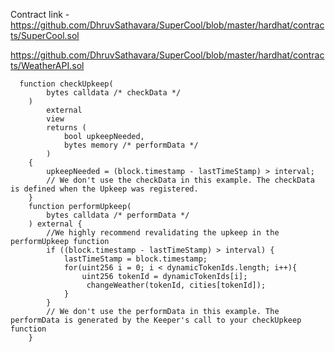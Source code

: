 
Contract link - https://github.com/DhruvSathavara/SuperCool/blob/master/hardhat/contracts/SuperCool.sol

https://github.com/DhruvSathavara/SuperCool/blob/master/hardhat/contracts/WeatherAPI.sol


```
  function checkUpkeep(
        bytes calldata /* checkData */
    )
        external
        view
        returns (
            bool upkeepNeeded,
            bytes memory /* performData */
        )
    {
        upkeepNeeded = (block.timestamp - lastTimeStamp) > interval;
        // We don't use the checkData in this example. The checkData is defined when the Upkeep was registered.
    }
    function performUpkeep(
        bytes calldata /* performData */
    ) external {
        //We highly recommend revalidating the upkeep in the performUpkeep function
        if ((block.timestamp - lastTimeStamp) > interval) {
            lastTimeStamp = block.timestamp;
            for(uint256 i = 0; i < dynamicTokenIds.length; i++){
                uint256 tokenId = dynamicTokenIds[i];
                 changeWeather(tokenId, cities[tokenId]);
            }
        }
        // We don't use the performData in this example. The performData is generated by the Keeper's call to your checkUpkeep function
    }

```
